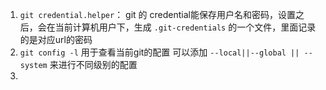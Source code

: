 1. `git credential.helper`： git 的 credential能保存用户名和密码，设置之后，会在当前计算机用户下，生成 `.git-credentials` 的一个文件，里面记录的是对应url的密码
2. `git config -l` 用于查看当前git的配置 可以添加 `--local||--global || --system` 来进行不同级别的配置
3. 
